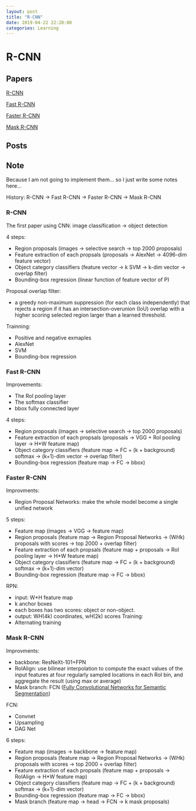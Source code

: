 ```yaml
---
layout: post
title: "R-CNN"
date: 2019-04-22 22:20:00
categories: Learning
---
```


# R-CNN

## Papers

[R-CNN](https://arxiv.org/abs/1311.2524)

[Fast R-CNN](https://arxiv.org/abs/1504.08083)

[Faster R-CNN](https://arxiv.org/abs/1506.01497)

[Mask R-CNN](https://arxiv.org/abs/1703.06870)

## Posts

## Note

Because I am not going to implement them... so I just write some notes here...

History: R-CNN -> Fast R-CNN -> Faster R-CNN -> Mask R-CNN

### R-CNN

The first paper using CNN: image classification -> object detection

4 steps:
  * Region proposals (images -> selective search -> top 2000 proposals)
  * Feature extraction of each propsals (proposals -> AlexNet -> 4096-dim feature vector)
  * Object category classifiers (feature vector -> k SVM -> k-dim vector -> overlap filter)
  * Bounding-box regression (linear function of feature vector of P)

Proposal overlap filter:
  * a greedy non-maximum suppression (for each class independently) that rejects a region if it has an intersection-overunion (IoU) overlap with a higher scoring selected region larger than a learned threshold.

Trainning:
  * Positive and negative exmaples
  * AlexNet
  * SVM
  * Bounding-box regression

### Fast R-CNN
  
Improvements:
  * The RoI pooling layer
  * The softmax classifier
  * bbox fully connected layer
  
4 steps:
  * Region proposals (images -> selective search -> top 2000 proposals)
  * Feature extraction of each propsals (proposals -> VGG + RoI pooling layer -> H*W feature map)
  * Object category classifiers (feature map -> FC + (k + background) softmax -> (k+1)-dim vector -> overlap filter) 
  * Bounding-box regression (feature map -> FC -> bbox)

### Faster R-CNN

Improvments:
  * Region Proposal Networks: make the whole model become a single unified network
  
5 steps:
  * Feature map (images -> VGG -> feature map)
  * Region proposals (feature map -> Region Proposal Networks -> (W*H*k) proposals with scores -> top 2000 + overlap filter)
  * Feature extraction of each propsals (feature map + proposals -> RoI pooling layer -> H*W feature map)
  * Object category classifiers (feature map -> FC + (k + background) softmax -> (k+1)-dim vector) 
  * Bounding-box regression (feature map -> FC -> bbox)

RPN:
  * input: W*H feature map
  * k anchor boxes
  * each boxes has two scores: object or non-object.
  * output: W*H*(4k) coordinates, w*H*(2k) scores
Training:
  * Alternating training

### Mask R-CNN

Improvments:
  * backbone: ResNeXt-101+FPN
  * RoIAlign: use bilinear interpolation to compute the exact values of the input features at four regularly sampled locations in each RoI bin, and aggregate the result (using max or average)
  * Mask branch: FCN ([Fully Convolutional Networks for Semantic Segmentation](https://people.eecs.berkeley.edu/~jonlong/long_shelhamer_fcn.pdf))
  
FCN:
  * Convnet
  * Upsampling
  * DAG Net

6 steps:
  * Feature map (images -> backbone -> feature map)
  * Region proposals (feature map -> Region Proposal Networks -> (W*H*k) proposals with scores -> top 2000 + overlap filter)
  * Feature extraction of each propsals (feature map + proposals -> RoIAlign -> H*W feature map)
  * Object category classifiers (feature map -> FC + (k + background) softmax -> (k+1)-dim vector) 
  * Bounding-box regression (feature map -> FC -> bbox)
  * Mask branch (feature map -> head -> FCN -> k mask proposals)


